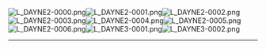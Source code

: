 ![L_DAYNE2-0000.png](https://raw.githubusercontent.com/Klokinator/FE-Repo/main/Portrait%20Repository/FE09%20Mugs%20(Path%20of%20Radiance)/FE9%20Vanilla%20Mugs%20(Ingame%20Rips)/Daein%20Soldier%20Promoted/L_DAYNE2-0000.png "L_DAYNE2-0000.png")![L_DAYNE2-0001.png](https://raw.githubusercontent.com/Klokinator/FE-Repo/main/Portrait%20Repository/FE09%20Mugs%20(Path%20of%20Radiance)/FE9%20Vanilla%20Mugs%20(Ingame%20Rips)/Daein%20Soldier%20Promoted/L_DAYNE2-0001.png "L_DAYNE2-0001.png")![L_DAYNE2-0002.png](https://raw.githubusercontent.com/Klokinator/FE-Repo/main/Portrait%20Repository/FE09%20Mugs%20(Path%20of%20Radiance)/FE9%20Vanilla%20Mugs%20(Ingame%20Rips)/Daein%20Soldier%20Promoted/L_DAYNE2-0002.png "L_DAYNE2-0002.png")![L_DAYNE2-0003.png](https://raw.githubusercontent.com/Klokinator/FE-Repo/main/Portrait%20Repository/FE09%20Mugs%20(Path%20of%20Radiance)/FE9%20Vanilla%20Mugs%20(Ingame%20Rips)/Daein%20Soldier%20Promoted/L_DAYNE2-0003.png "L_DAYNE2-0003.png")![L_DAYNE2-0004.png](https://raw.githubusercontent.com/Klokinator/FE-Repo/main/Portrait%20Repository/FE09%20Mugs%20(Path%20of%20Radiance)/FE9%20Vanilla%20Mugs%20(Ingame%20Rips)/Daein%20Soldier%20Promoted/L_DAYNE2-0004.png "L_DAYNE2-0004.png")![L_DAYNE2-0005.png](https://raw.githubusercontent.com/Klokinator/FE-Repo/main/Portrait%20Repository/FE09%20Mugs%20(Path%20of%20Radiance)/FE9%20Vanilla%20Mugs%20(Ingame%20Rips)/Daein%20Soldier%20Promoted/L_DAYNE2-0005.png "L_DAYNE2-0005.png")![L_DAYNE2-0006.png](https://raw.githubusercontent.com/Klokinator/FE-Repo/main/Portrait%20Repository/FE09%20Mugs%20(Path%20of%20Radiance)/FE9%20Vanilla%20Mugs%20(Ingame%20Rips)/Daein%20Soldier%20Promoted/L_DAYNE2-0006.png "L_DAYNE2-0006.png")![L_DAYNE3-0001.png](https://raw.githubusercontent.com/Klokinator/FE-Repo/main/Portrait%20Repository/FE09%20Mugs%20(Path%20of%20Radiance)/FE9%20Vanilla%20Mugs%20(Ingame%20Rips)/Daein%20Soldier%20Promoted/L_DAYNE3-0001.png "L_DAYNE3-0001.png")![L_DAYNE3-0002.png](https://raw.githubusercontent.com/Klokinator/FE-Repo/main/Portrait%20Repository/FE09%20Mugs%20(Path%20of%20Radiance)/FE9%20Vanilla%20Mugs%20(Ingame%20Rips)/Daein%20Soldier%20Promoted/L_DAYNE3-0002.png "L_DAYNE3-0002.png")



----

